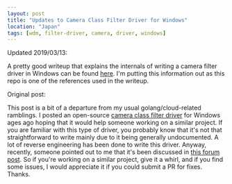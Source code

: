 ```yaml
---
layout: post
title: "Updates to Camera Class Filter Driver for Windows"
location: "Japan"
tags: [wdm, filter-driver, camera, driver, windows]
---
```


Updated 2019/03/13:

A pretty good writeup that explains the internals of writing a camera filter driver in Windows can be found [here](https://virusbulletin.com/virusbulletin/2018/09/through-looking-glass-webcam-interception-and-protection-kernel-mode/). I'm putting this information out as this repo is one of the references used in the writeup.

Original post:

This post is a bit of a departure from my usual golang/cloud-related ramblings. I posted an open-source [camera class filter driver](https://github.com/hawkhai/windows-camera-class-filter-driver) for Windows ages ago hoping that it would help someone working on a similar project. If you are familiar with this type of driver, you probably know that it's not that straightforward to write mainly due to it being generally undocumented. A lot of reverse engineering has been done to write this driver. Anyway, recently, someone pointed out to me that it's been discussed in [this forum post](https://www.osronline.com/showthread.cfm?link=288736). So if you're working on a similar project, give it a whirl, and if you find some issues, I would appreciate it if you could submit a PR for fixes. Thanks.
